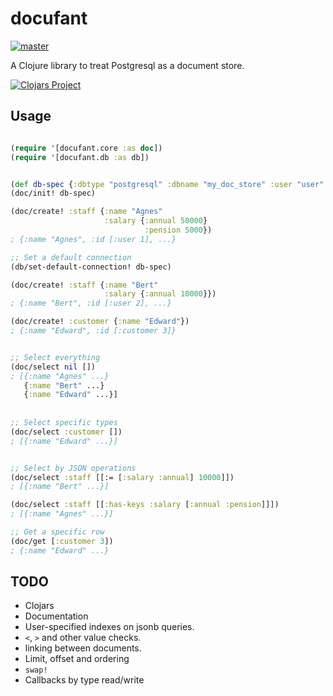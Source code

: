 # docufant

[![master](https://img.shields.io/travis/xlevus/docufant-clj/master.svg?style=for-the-badge)](https://travis-ci.org/xlevus/docufant-clj)

A Clojure library to treat Postgresql as a document store.


[![Clojars Project](https://img.shields.io/clojars/v/docufant.svg?style=for-the-badge)](https://clojars.org/docufant)


## Usage


```clojure

(require '[docufant.core :as doc])
(require '[docufant.db :as db])


(def db-spec {:dbtype "postgresql" :dbname "my_doc_store" :user "user" :password "pass"})
(doc/init! db-spec)

(doc/create! :staff {:name "Agnes"
                     :salary {:annual 50000}
                              :pension 5000})
; {:name "Agnes", :id [:user 1], ...}

;; Set a default connection
(db/set-default-connection! db-spec)

(doc/create! :staff {:name "Bert" 
                     :salary {:annual 10000}})
; {:name "Bert", :id [:user 2], ...}

(doc/create! :customer {:name "Edward"})
; {:name "Edward", :id [:customer 3]}


;; Select everything
(doc/select nil [])
; [{:name "Agnes" ...}
   {:name "Bert" ...}
   {:name "Edward" ...}]
   
   
;; Select specific types
(doc/select :customer [])
; [{:name "Edward" ...}]


;; Select by JSON operations
(doc/select :staff [[:= [:salary :annual] 10000]])
; [{:name "Bert" ...}]

(doc/select :staff [[:has-keys :salary [:annual :pension]]])
; [{:name "Agnes" ...}]

;; Get a specific row
(doc/get [:customer 3])
; {:name "Edward" ...}

```

## TODO

* Clojars
* Documentation
* User-specified indexes on jsonb queries. 
* `<`, `>` and other value checks.
* linking between documents.
* Limit, offset and ordering
* `swap!`
* Callbacks by type read/write
